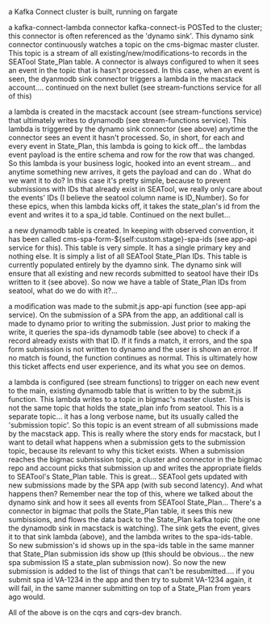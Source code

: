 a Kafka Connect cluster is built, running on fargate

a kafka-connect-lambda connector kafka-connect-is POSTed to the cluster; this connector is often referenced as the 'dynamo sink'.  This dynamo sink connector continuously watches a topic on the cms-bigmac master cluster.  This topic is a stream of all existing/new/modifications-to records in the SEATool State_Plan table.  A connector is always configured to <do something> when it sees an event in the topic that is hasn't processed.  In this case, when an event is seen, the dyanmodb sink connector triggers a lambda in the macstack account.... continued on the next bullet (see stream-functions service for all of this)

a lambda is created in the macstack account (see stream-functions service) that ultimately writes to dynamodb (see stream-functions service).  This lambda is triggered by the dynamo sink connector (see above) anytime the connector sees an event it hasn't processed.  So, in short, for each and every event in State_Plan, this lambda is going to kick off... the lambdas event payload is the entire schema and row for the row that was changed.  So this lambda is your business logic, hooked into an event stream... and anytime something new arrives, it gets the payload and can do <anything>.  What do we want it to do?  In this case it's pretty simple, because to prevent submissions with IDs that already exist in SEATool, we really only care about the events' IDs (I believe the seatool column name is ID_Number).  So for these epics, when this lambda kicks off, it takes the state_plan's id from the event and writes it to a spa_id table.   Continued on the next bullet...

a new dynamodb table is created.  In keeping with observed convention, it has been called cms-spa-form-${self:custom.stage}-spa-ids (see app-api service for this).  This table is very simple.  It has a single primary key and nothing else.  It is simply a list of all SEATool State_Plan IDs.  This table is currently populated entirely by the dyamno sink.  The dynamo sink will ensure that all existing and new records submitted to seatool have their IDs written to it (see above).  So now we have a table of State_Plan IDs from seatool, what do we do with it?...

a modification was made to the submit.js app-api function (see app-api service).  On the submission of a SPA from the app, an additional call is made to dynamo prior to writing the submission.  Just prior to making the write, it queries the spa-ids dynamodb table (see above) to check if a record already exists with that ID.  If it finds a match, it errors, and the spa form submission is not written to dynamo and the user is shown an error.  If no match is found, the function continues as normal.  This is ultimately how this ticket affects end user experience, and its what you see on demos.

a lambda is configured (see stream functions) to trigger on each new event to the main, existing dynamodb table that is written to by the submit.js function.  This lambda writes to a topic in bigmac's master cluster.  This is not the same topic that holds the state_plan info from seatool.  This is a separate topic... it has a long verbose name, but its usually called the 'submission topic'.  So this topic is an event stream of all submissions made by the macstack app.  This is really where the story ends for macstack, but I want to detail what happens when a submission gets to the submission topic, because its relevant to why this ticket exists.  When a submission reaches the bigmac submission topic, a cluster and connector in the bigmac repo and account picks that submission up and writes the appropriate fields to SEATool's State_Plan table.  This is great... SEATool gets updated with new submissions made by the SPA app (with sub second latency).  And what happens then?  Remember near the top of this, where we talked about the dynamo sink and how it sees all events from SEATool State_Plan... There's a connector in bigmac that polls the State_Plan table, it sees this new sumbissions, and flows the data back to the State_Plan kafka topic (the one the dynamodb sink in macstack is watching).  The sink gets the event, gives it to that sink lambda (above), and the lambda writes to the spa-ids-table.  So new submission's id shows up in the spa-ids table in the same manner that State_Plan submission ids show up (this should be obvious... the new spa submission IS a state_plan submission now).  So now the new submission is added to the list of things that can't be resubmitted.... if you submit spa id VA-1234 in the app and then try to submit VA-1234 again, it will fail, in the same manner submitting on top of a State_Plan from years ago would.

All of the above is on the cqrs and cqrs-dev branch.


